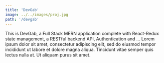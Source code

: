 ```yaml
---
title: 'DevGab'
image: ../../images/proj.jpg
path: '/devgab'
---
```


This is DevGab, a Full Stack MERN application complete with React-Redux state management, a RESTful backend API, Authentication and ... Lorem ipsum dolor sit amet, consectetur adipiscing elit, sed do eiusmod tempor incididunt ut labore et dolore magna aliqua. Tincidunt vitae semper quis lectus nulla at. Ut aliquam purus sit amet.
